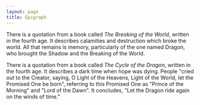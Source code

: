 ```yaml
---
layout: page
title: Epigraph
---
```


There is a quotation from a book called *The Breaking of the World*, written in the fourth age.  It describes calamities and destruction which broke the world.  All that remains is memory, particularly of the one named Dragon, who brought the Shadow and the Breaking of the World. 

There is a quotation from a book called *The Cycle of the Dragon*, written in the fourth age.  It describes a dark time when hope was dying.  People "cried out to the Creator, saying, O Light of the Heavens, Light of the World, let the Promised One be born", referring to this Promised One as "Prince of the Morning" and "Lord of the Dawn".  It concludes, "Let the Dragon ride again on the winds of time."